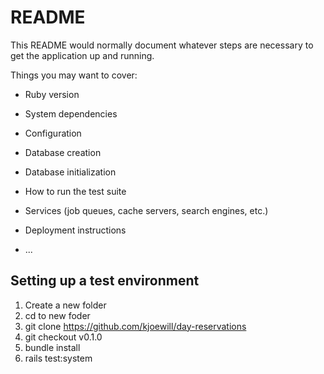 # README

This README would normally document whatever steps are necessary to get the
application up and running.

Things you may want to cover:

* Ruby version

* System dependencies

* Configuration

* Database creation

* Database initialization

* How to run the test suite

* Services (job queues, cache servers, search engines, etc.)

* Deployment instructions

* ...

## Setting up a test environment
1. Create a new folder
2. cd to new foder
3. git clone https://github.com/kjoewill/day-reservations
4. git checkout v0.1.0
5. bundle install
6. rails test:system